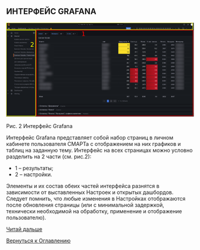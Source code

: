 ## ИНТЕРФЕЙС GRAFANA

![Интерфейс Grafana](img/smart-settings/interface.png "Интерфейс Grafana")

Рис. 2 Интерфейс Grafana

Интерфейс Grafana представляет собой набор страниц в личном кабинете пользователя СМАРТа с отображением на них графиков 
и таблиц на заданную тему. 
Интерфейс на всех страницах можно условно разделить на 2 части (см. рис.2):
- 1 – результаты;
- 2 – настройки.

Элементы и их состав обеих частей интерфейса разнятся в зависимости от выставленных Настроек и открытых дашбордов. 
Следует помнить, что любые изменения в Настройках отображаются после обновления страницы (или с минимальной задержкой, 
технически необходимой на обработку, применение и отображение пользователю).

[Читай дальше](042-grafana-visualization.md)

[Вернуться к Оглавлению](Readme.md)
